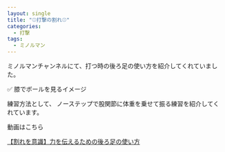 ```yaml
---
layout: single
title: "⚾️打撃の割れ⚾️"
categories:
  - 打撃
tags:
  - ミノルマン
---
```


ミノルマンチャンネルにて、打つ時の後ろ足の使い方を紹介してくれていました。

✅ 膝でボールを見るイメージ

練習方法として、
ノーステップで股関節に体重を乗せて振る練習を紹介してくれています。

動画はこちら
<!--<iframe width="560" height="315" src="https://www.youtube.com/embed/13SA86pcNH4" frameborder="0" allow="accelerometer; autoplay; encrypted-media; gyroscope; picture-in-picture" allowfullscreen></iframe>-->
[【割れを意識】力を伝えるための後ろ足の使い方](https://youtu.be/13SA86pcNH4)